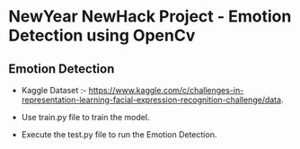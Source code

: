 # NewYear NewHack Project - Emotion Detection using OpenCv

## Emotion Detection

- Kaggle Dataset :- https://www.kaggle.com/c/challenges-in-representation-learning-facial-expression-recognition-challenge/data.

- Use train.py file to train the model.

- Execute the test.py file to run the Emotion Detection.

